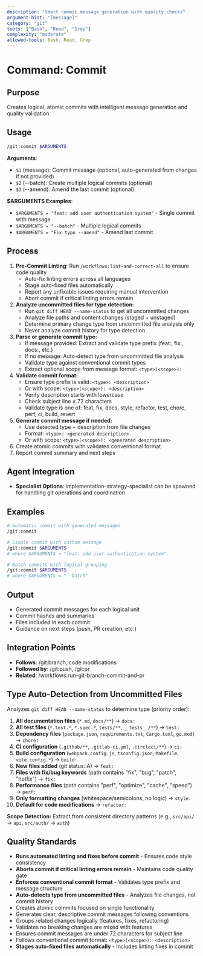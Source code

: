 ```yaml
---
description: "Smart commit message generation with quality checks"
argument-hint: "[message]"
category: "git"
tools: ["Bash", "Read", "Grep"]
complexity: "moderate"
allowed-tools: Bash, Read, Grep
---
```


# Command: Commit

## Purpose

Creates logical, atomic commits with intelligent message generation and quality validation.

## Usage

```bash
/git:commit $ARGUMENTS
```

**Arguments**:

- `$1` (message): Commit message (optional, auto-generated from changes if not provided)
- `$2` (--batch): Create multiple logical commits (optional)
- `$3` (--amend): Amend the last commit (optional)

**$ARGUMENTS Examples**:

- `$ARGUMENTS = "feat: add user authentication system"` - Single commit with message
- `$ARGUMENTS = "--batch"` - Multiple logical commits
- `$ARGUMENTS = "Fix typo --amend"` - Amend last commit

## Process

1. **Pre-Commit Linting**: Run `/workflows:lint-and-correct-all` to ensure code quality
   - Auto-fix linting errors across all languages
   - Stage auto-fixed files automatically
   - Report any unfixable issues requiring manual intervention
   - Abort commit if critical linting errors remain
2. **Analyze uncommitted files for type detection:**
   - Run `git diff HEAD --name-status` to get all uncommitted changes
   - Analyze file paths and content changes (staged + unstaged)
   - Determine primary change type from uncommitted file analysis only
   - Never analyze commit history for type detection
3. **Parse or generate commit type:**
   - If message provided: Extract and validate type prefix (feat:, fix:, docs:, etc.)
   - If no message: Auto-detect type from uncommitted file analysis
   - Validate type against conventional commit types
   - Extract optional scope from message format: `<type>(<scope>):`
4. **Validate commit format:**
   - Ensure type prefix is valid: `<type>: <description>`
   - Or with scope: `<type>(<scope>): <description>`
   - Verify description starts with lowercase
   - Check subject line ≤ 72 characters
   - Validate type is one of: feat, fix, docs, style, refactor, test, chore, perf, ci, build, revert
5. **Generate commit message if needed:**
   - Use detected type + description from file changes
   - Format: `<type>: <generated description>`
   - Or with scope: `<type>(<scope>): <generated description>`
6. Create atomic commits with validated conventional format
7. Report commit summary and next steps

## Agent Integration

- **Specialist Options**: implementation-strategy-specialist can be spawned for handling git operations and coordination

## Examples

```bash
# Automatic commit with generated messages
/git:commit

# Single commit with custom message
/git:commit $ARGUMENTS
# where $ARGUMENTS = "feat: add user authentication system"

# Batch commits with logical grouping
/git:commit $ARGUMENTS
# where $ARGUMENTS = "--batch"
```

## Output

- Generated commit messages for each logical unit
- Commit hashes and summaries
- Files included in each commit
- Guidance on next steps (push, PR creation, etc.)

## Integration Points

- **Follows**: /git:branch, code modifications
- **Followed by**: /git:push, /git:pr
- **Related**: /workflows:run-git-branch-commit-and-pr

## Type Auto-Detection from Uncommitted Files

Analyzes `git diff HEAD --name-status` to determine type (priority order):

1. **All documentation files** (`*.md`, `docs/**`) → `docs:`
2. **All test files** (`*.test.*`, `*.spec.*`, `tests/**`, `__tests__/**`) → `test:`
3. **Dependency files** (`package.json`, `requirements.txt`, `Cargo.toml`, `go.mod`) → `chore:`
4. **CI configuration** (`.github/**`, `.gitlab-ci.yml`, `.circleci/**`) → `ci:`
5. **Build configuration** (`webpack.config.js`, `tsconfig.json`, `Makefile`, `vite.config.*`) → `build:`
6. **New files added** (git status: A) → `feat:`
7. **Files with fix/bug keywords** (path contains "fix", "bug", "patch", "hotfix") → `fix:`
8. **Performance files** (path contains "perf", "optimize", "cache", "speed") → `perf:`
9. **Only formatting changes** (whitespace/semicolons, no logic) → `style:`
10. **Default for code modifications** → `refactor:`

**Scope Detection:** Extract from consistent directory patterns (e.g., `src/api/` → `api`, `src/auth/` → `auth`)

## Quality Standards

- **Runs automated linting and fixes before commit** - Ensures code style consistency
- **Aborts commit if critical linting errors remain** - Maintains code quality gate
- **Enforces conventional commit format** - Validates type prefix and message structure
- **Auto-detects type from uncommitted files** - Analyzes file changes, not commit history
- Creates atomic commits focused on single functionality
- Generates clear, descriptive commit messages following conventions
- Groups related changes logically (features, fixes, refactoring)
- Validates no breaking changes are mixed with features
- Ensures commit messages are under 72 characters for subject line
- Follows conventional commit format: `<type>(<scope>): <description>`
- **Stages auto-fixed files automatically** - Includes linting fixes in commit
